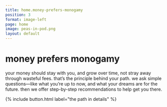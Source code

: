 ```yaml
---
title: home.money-prefers-monogamy
position: 3
format: image-left
page: home
image: peas-in-pod.png
layout: default
---
```


# money prefers monogamy
your money should stay with you, and grow over time, not stray away through wasteful fees. that’s the principle
behind your path. we ask simple questions—like what you’re up to now, and what your dreams are for the 
future. then we offer step-by-step recommendations to help get you there.

{% include button.html label="the path in details" %}

